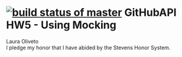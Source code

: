 [![build status of master](https://travis-ci.org/loliveto/GitHubApi567.svg?branch=HW05a_Mocking)](https://travis-ci.org/loliveto/GitHubApi567)
GitHubAPI HW5 - Using Mocking
======
Laura Oliveto<br />
I pledge my honor that I have abided by the Stevens Honor System.